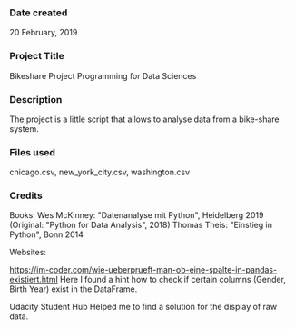 ### Date created
20 February, 2019

### Project Title
Bikeshare Project Programming for Data Sciences

### Description
The project is a little script that allows to analyse data from a bike-share system.

### Files used
chicago.csv, new_york_city.csv, washington.csv

### Credits
Books:
Wes McKinney: "Datenanalyse mit Python", Heidelberg 2019 (Original: "Python for Data Analysis", 2018)
Thomas Theis: "Einstieg in Python", Bonn 2014



Websites:

https://im-coder.com/wie-ueberprueft-man-ob-eine-spalte-in-pandas-existiert.html
Here I found a hint how to check if certain columns (Gender, Birth Year) exist in the DataFrame.

Udacity Student Hub
Helped me to find a solution for the display of raw data.
